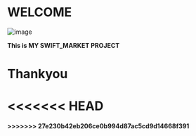 # WELCOME

![image]([[https://encrypted-tbn0.gstatic.com/images?q=tbn:ANd9GcS5u_mjZzsNzIbxkQ6M0jLhsyexzPHCzMEkoi_tVMOb5w&s](https://www.swiftmarketing.co.za/wp-content/uploads/2020/09/Swift-Marketing-Logo-2020-Square.png)](https://static.betterretailing.com/wp-content/uploads/2021/03/18175957/0_Iceland-is-launching-a-new-store-brand-called-Swift.jpg))

__This is MY SWIFT_MARKET PROJECT__

# Thankyou
<<<<<<< HEAD
=======

<h4 style='red' h4> 
>>>>>>> 27e230b42eb206ce0b994d87ac5cd9d14668f391
